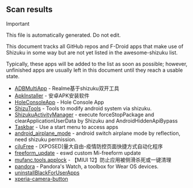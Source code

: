 ## Scan results
> [!IMPORTANT]
> This file is automatically generated. Do not edit.

This document tracks all GitHub repos and F-Droid apps that make use of Shizuku in some way but are not yet listed in the awesome-shizuku list.

Typically, these apps will be added to the list as soon as possible; however, unfinished apps are usually left in this document until they reach a usable state.

 * [ADBMultiApp](https://github.com/Mobsama/ADBMultiApp) - Realme基于shizuku双开工具
 * [ApkInstaller](https://github.com/Tokyonth/ApkInstaller) - 安卓APK安装软件
 * [HoleConsoleApp](https://github.com/zmide/HoleConsoleApp) - Hole Console App
 * [ShizuTools](https://github.com/legendsayantan/ShizuTools) - Tools to modify android system via shizuku.
 * [ShizukuActivityManager](https://github.com/kzaemrio/ShizukuActivityManager) - execute forceStopPackage and clearApplicationUserData by Shizuku and AndroidHiddenApiBypass
 * [Taskbar](https://github.com/farmerbb/Taskbar) - Use a start menu to access apps
 * [android_airplane_mode](https://github.com/lalakii/android_airplane_mode) - android switch airplane mode by reflection, need shizuku permission.
 * [cjluFree](https://github.com/zxy19/cjluFree) - [XPOSED]量大自由-疫情防控页面快捷方式自动化程序
 * [freeform_update](https://github.com/eswd04/freeform_update) - eswd custom Mi-freeform update
 * [mufanc.tools.applock](https://github.com/Xposed-Modules-Repo/mufanc.tools.applock) - 【MIUI 12】防止应用被侧滑杀死或一键清理
 * [pandora](https://github.com/maisymoe/pandora) - Pandora's Watch, a toolbox for Wear OS devices.
 * [uninstallBlackForUserApps](https://github.com/sbmatch/uninstallBlackForUserApps)
 * [xperia-camera-button](https://github.com/aaronkh/xperia-camera-button)
